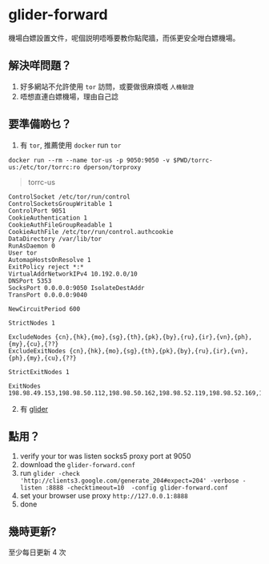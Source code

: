 # glider-forward

機場白嫖設置文件，呢個説明唔喺要教你點爬牆，而係更安全咁白嫖機場。


## 解決咩問題？

1. 好多網站不允許使用 `tor` 訪問，或要做很麻煩嘅 `人機驗證`
2. 唔想直連白嫖機場，理由自己諗

## 要準備啲乜？

1. 有 `tor`, 推薦使用 `docker` run `tor`

```
docker run --rm --name tor-us -p 9050:9050 -v $PWD/torrc-us:/etc/tor/torrc:ro dperson/torproxy
```

> torrc-us

```
ControlSocket /etc/tor/run/control
ControlSocketsGroupWritable 1
ControlPort 9051
CookieAuthentication 1
CookieAuthFileGroupReadable 1
CookieAuthFile /etc/tor/run/control.authcookie
DataDirectory /var/lib/tor
RunAsDaemon 0
User tor
AutomapHostsOnResolve 1
ExitPolicy reject *:*
VirtualAddrNetworkIPv4 10.192.0.0/10
DNSPort 5353
SocksPort 0.0.0.0:9050 IsolateDestAddr
TransPort 0.0.0.0:9040

NewCircuitPeriod 600

StrictNodes 1

ExcludeNodes {cn},{hk},{mo},{sg},{th},{pk},{by},{ru},{ir},{vn},{ph},{my},{cu},{??}
ExcludeExitNodes {cn},{hk},{mo},{sg},{th},{pk},{by},{ru},{ir},{vn},{ph},{my},{cu},{??}

StrictExitNodes 1

ExitNodes 198.98.49.153,198.98.50.112,198.98.50.162,198.98.52.119,198.98.52.169,198.98.52.203,198.98.52.24,198.98.52.75,198.98.54.14,198.98.54.155,198.98.54.170,198.98.54.82,198.98.55.107,198.98.55.233,198.98.55.82,198.98.56.122,198.98.56.27,198.98.56.9,198.98.57.133,198.98.58.149,198.98.58.186,198.98.58.241,198.98.58.27,198.98.58.66,198.98.59.170,198.98.59.197,198.98.59.21,198.98.59.64,198.98.60.123,198.98.60.200,198.98.60.90,198.98.60.92,198.98.62.35,199.195.248.104,199.195.248.43,199.195.249.216,199.195.249.229,199.195.249.57,199.195.249.82,199.195.250.148,199.195.250.42,199.195.250.54,199.195.250.77,199.195.251.110,199.195.251.120,199.195.251.84,199.195.252.144,199.195.252.243,199.195.252.47,199.195.253.74,199.195.254.198

```

2. 有 [glider](https://github.com/nadoo/glider)



## 點用？

1. verify your tor was listen socks5 proxy port at 9050
2. download the `glider-forward.conf`
3. run `glider -check 'http://clients3.google.com/generate_204#expect=204' -verbose -listen :8888 -checktimeout=10  -config glider-forward.conf`
4. set your browser use proxy `http://127.0.0.1:8888`
5. done

## 幾時更新?

至少每日更新 4 次
